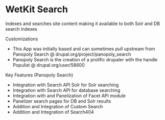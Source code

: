 WetKit Search
===============
Indexes and searches site content making it available to both Solr and DB search indexes

Customizations
* This App was initially based and can sometimes pull upstream from Panopoly Search @ drupal.org/project/panopoly_search
* Panopoly Search is the creation of a prolific drupaler with the handle Populist @ drupal.org/user/58600

Key Features (Panopoly Search)
* Integration with Search API Solr for Solr searching
* Integration with Search API for database searching
* Integration with and Panelization of Facet API module
* Panelizer search pages for DB and Solr results
* Addition and Integration of Custom Search
* Addition and Integration of Search404
